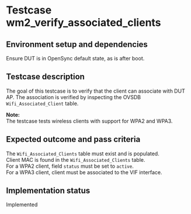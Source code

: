# Testcase wm2_verify_associated_clients

## Environment setup and dependencies

Ensure DUT is in OpenSync default state, as is after boot.

## Testcase description

The goal of this testcase is to verify that the client can associate with DUT
AP. The association is verified by inspecting the OVSDB
`Wifi_Associated_Client` table.

**Note:**\
The testcase tests wireless clients with support for WPA2 and WPA3.

## Expected outcome and pass criteria

The `Wifi_Associated_Clients` table must exist and is populated.\
Client MAC is found in the `Wifi_Associated_Clients` table.\
For a WPA2 client, field `status` must be set to `active`.\
For a WPA3 client, client must be associated to the VIF interface.

## Implementation status

Implemented
